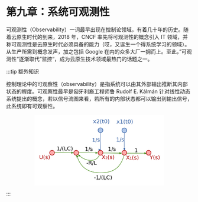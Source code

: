 # 第九章：系统可观测性

可观测性（Observability）一词最早出现在控制论领域，有着几十年的历史。随着云原生时代的到来，2018 年，CNCF 率先将可观测性的概念引入 IT 领域，并称可观测性是云原生时代必须具备的能力（哎，又诞生一个得系统学习的领域）。从生产所需到概念发声，加之包括 Google 在内的众多大厂一拥而上。至此，”可观测性“逐渐取代”监控“，成为云原生技术领域最热门的话题之一。

:::tip 额外知识

控制理论中的可观察性（observability）是指系统可以由其外部输出推断其内部状态的程度。可观察性最早是匈牙利裔工程师鲁 Rudolf E. Kálmán 针对线性动态系统提出的概念，若以信号流图来看，若所有的内部状态都可以输出到输出信号，此系统即有可观察性。

<div  align="center">
	<img src="../assets/State_transition_SFG.svg.png" width = "350"  align=center />
</div>

:::